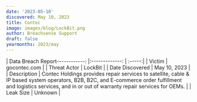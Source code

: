 ```yaml
---
date: '2023-05-10'
discovered: May 10, 2023
title: Contec
image: images/blog/LockBit.png
author: Breachsense Support
draft: false
yearmonths: 2023/may
---
```


| Data Breach Report------------:     |:-------------:    | :-----:|
| Victim      | gocontec.com      | 
| Threat Actor      | LockBit      | 
| Date Discovered      | May 10, 2023      | 
| Description      | Contec Holdings provides repair services to satellite, cable & IP based system operators, B2B, B2C, and E-commerce order fulfillment and logistics services, and in or out of warranty repair services for OEMs.      | 
| Leak Size      | Unknown      | 

